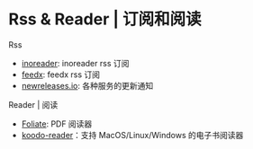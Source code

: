 # Rss & Reader | 订阅和阅读

Rss
- [inoreader](https://www.inoreader.com): inoreader rss 订阅
- [feedx](https://feedx.net): feedx rss 订阅
- [newreleases.io](https://newreleases.io/): 各种服务的更新通知


Reader | 阅读
- [Foliate](https://johnfactotum.github.io/foliate/): PDF 阅读器
- [koodo-reader](https://github.com/koodo-reader/koodo-reader)：支持 MacOS/Linux/Windows 的电子书阅读器
